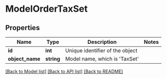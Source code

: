 # ModelOrderTaxSet

## Properties
Name | Type | Description | Notes
------------ | ------------- | ------------- | -------------
**id** | **int** | Unique identifier of the object | 
**object_name** | **string** | Model name, which is &#x27;TaxSet&#x27; | 

[[Back to Model list]](../../README.md#documentation-for-models) [[Back to API list]](../../README.md#documentation-for-api-endpoints) [[Back to README]](../../README.md)

